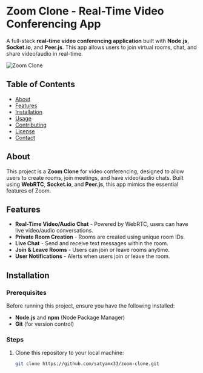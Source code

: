 # Zoom Clone - Real-Time Video Conferencing App

A full-stack **real-time video conferencing application** built with **Node.js**, **Socket.io**, and **Peer.js**. This app allows users to join virtual rooms, chat, and share video/audio in real-time. 

![Zoom Clone](https://www.stickpng.com/img/icons-logos-emojis/video-conference-software-providers/zoom-icon-logo)

## Table of Contents
- [About](#about)
- [Features](#features)
- [Installation](#installation)
- [Usage](#usage)
- [Contributing](#contributing)
- [License](#license)
- [Contact](#contact)

## About
This project is a **Zoom Clone** for video conferencing, designed to allow users to create rooms, join meetings, and have video/audio chats. Built using **WebRTC**, **Socket.io**, and **Peer.js**, this app mimics the essential features of Zoom.

## Features
- **Real-Time Video/Audio Chat** - Powered by WebRTC, users can have live video/audio conversations.
- **Private Room Creation** - Rooms are created using unique room IDs.
- **Live Chat** - Send and receive text messages within the room.
- **Join & Leave Rooms** - Users can join or leave rooms anytime.
- **User Notifications** - Alerts when users join or leave the room.

## Installation

### Prerequisites
Before running this project, ensure you have the following installed:
- **Node.js** and **npm** (Node Package Manager)
- **Git** (for version control)

### Steps
1. Clone this repository to your local machine:
   ```bash
   git clone https://github.com/satyamx33/zoom-clone.git
